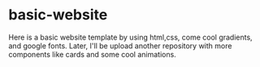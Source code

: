 # basic-website
Here is a basic website template by using html,css, come cool gradients, and google fonts.
Later, I'll be upload another repository with more components like cards and some cool animations.

